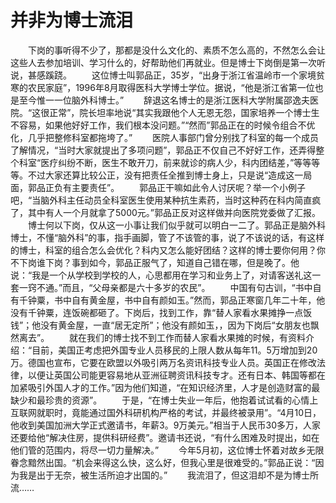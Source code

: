 # 并非为博士流泪
　　下岗的事听得不少了，那都是没什么文化的、素质不怎么高的，不然怎么会让这些人去参加培训、学习什么的，好帮助他们再就业。但是博士下岗倒是第一次听说，甚感蹊跷。 
　　这位博士叫郭品正，35岁，“出身于浙江省温岭市一个家境贫寒的农民家庭”，1996年8月取得医科大学博士学位。据说，“他是浙江省第一位也是至今惟一一位脑外科博士。” 
　　辞退这名博士的是浙江医科大学附属邵逸夫医院。“这很正常”，院长坦率地说“其实我跟他个人无恩无怨，国家培养一个博士生不容易，如果他好好工作，我们根本没问题。”“然而”郭品正在的时候令组合不优化，几乎把整修科室都拖垮了。” 
　　医院人事部门曾分别找了科室的每一个成员了解情况，“当时大家就提出了多项问题”，郭品正不仅自己不好好工作，还弄得整个科室“医疗纠纷不断，医生不敢开刀，前来就诊的病人少，科内团结差，”等等等等。不过大家还算比较公正，没有把责任全推到博士身上，只是说“造成这一局面，郭品正负有主要责任”。 
　　郭品正干嘛如此令人讨厌呢？举一个小例子吧，“当脑外科主任动员全科室医生使用某种抗生素药，当时这种药在科内简直疯了，其中有人一个月就拿了5000元。”郭品正反对这样做并向医院党委做了汇报。 
　　博士何以下岗，仅从这一小事让我们似乎就可以明白一二了。郭品正是脑外科博士，不懂“脑外科”的事，指手画脚，管了不该管的事，说了不该说的话，有这样的博士，科室的组合怎么会优化？科内又怎么能好团结？这样的博士要你何用？你不下岗谁下岗？事到如今，郭品正服气了，知道自己错在哪，但是晚了。他说：“我是一个从学校到学校的人，心思都用在学习和业务上了，对请客送礼这一套一窍不通。”而且，“父母亲都是六十多岁的农民”。 
　　中国有句古训，“书中自有千钟粟，书中自有黄金屋，书中自有颜如玉。”然而，郭品正寒窗几年二十年，他没有千钟粟，连饭碗都砸了。下岗后，找到工作，靠“替人家看水果摊挣一点饭钱”；他没有黄金屋，一直“居无定所”；他没有颜如玉，，因为下岗后“女朋友也飘然离去”。 
　　就在我们的博士找不到工作而替人家看水果摊的时候，有资料介绍：“目前，美国正考虑把外国专业人员移民的上限人数从每年11。5万增加到20万。德国也宣布，它要在欧盟以外吸引两万名资讯科技专业人员。英国正在修改法律，以便让英国公司能更容易地从亚洲征聘资讯科技专才。还有日本、韩国等都在加紧吸引外国人才的工作。”因为他们知道，“在知识经济里，人才是创造财富的最缺少和最珍贵的资源”。 
　　于是，“在博士失业一年后，他抱着试试看的心情上互联网就职时，竟能通过国外科研机构严格的考试，并最终被录用”。“4月10日，他收到美国加洲大学正式邀请书，年薪3。9万美元。”相当于人民币30多万，人家还要给他“解决住房，提供科研经费”。邀请书还说，“有什么困难及时提出，如在他们管的范围内，将尽一切力量解决。” 
　　今年5月初，这位博士怀着对故乡无限眷念黯然出国。“机会来得这么快，这么好，但我心里是很难受的。”郭品正说：“因为我是出于无奈，被生活所迫才出国的。” 
　　我流泪了，但这泪却不是为博士所流……
 